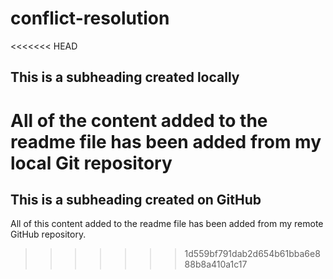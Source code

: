 # conflict-resolution
<<<<<<< HEAD
## This is a subheading created locally

All of the content added to the readme file has been added from my local Git repository
=======

  ## This is a subheading created on GitHub

  All of this content added to the readme file has been added from my remote GitHub repository.
>>>>>>> 1d559bf791dab2d654b61bba6e888b8a410a1c17
